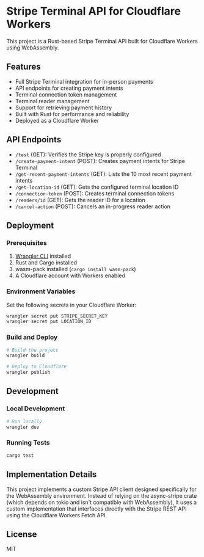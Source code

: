# Stripe Terminal API for Cloudflare Workers

This project is a Rust-based Stripe Terminal API built for Cloudflare Workers using WebAssembly.

## Features

- Full Stripe Terminal integration for in-person payments
- API endpoints for creating payment intents
- Terminal connection token management
- Terminal reader management
- Support for retrieving payment history
- Built with Rust for performance and reliability
- Deployed as a Cloudflare Worker

## API Endpoints

- `/test` (GET): Verifies the Stripe key is properly configured
- `/create-payment-intent` (POST): Creates payment intents for Stripe Terminal
- `/get-recent-payment-intents` (GET): Lists the 10 most recent payment intents
- `/get-location-id` (GET): Gets the configured terminal location ID
- `/connection-token` (POST): Creates terminal connection tokens
- `/readers/id` (GET): Gets the reader ID for a location
- `/cancel-action` (POST): Cancels an in-progress reader action

## Deployment

### Prerequisites

1. [Wrangler CLI](https://developers.cloudflare.com/workers/wrangler/install-and-update/) installed
2. Rust and Cargo installed
3. wasm-pack installed (`cargo install wasm-pack`)
4. A Cloudflare account with Workers enabled

### Environment Variables

Set the following secrets in your Cloudflare Worker:

```bash
wrangler secret put STRIPE_SECRET_KEY
wrangler secret put LOCATION_ID
```

### Build and Deploy

```bash
# Build the project
wrangler build

# Deploy to Cloudflare
wrangler publish
```

## Development

### Local Development

```bash
# Run locally
wrangler dev
```

### Running Tests

```bash
cargo test
```

## Implementation Details

This project implements a custom Stripe API client designed specifically for the WebAssembly environment. Instead of relying on the async-stripe crate (which depends on tokio and isn't compatible with WebAssembly), it uses a custom implementation that interfaces directly with the Stripe REST API using the Cloudflare Workers Fetch API.

## License

MIT